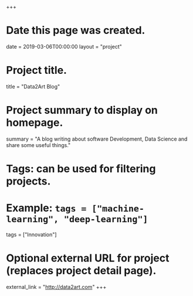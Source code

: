 +++
# Date this page was created.
date = 2019-03-06T00:00:00
layout = "project"

# Project title.
title = "Data2Art Blog"

# Project summary to display on homepage.
summary = "A blog writing about software Development, Data Science and share some useful things."

# Tags: can be used for filtering projects.
# Example: `tags = ["machine-learning", "deep-learning"]`
tags = ["Innovation"]

# Optional external URL for project (replaces project detail page).
external_link = "http://data2art.com"
+++

